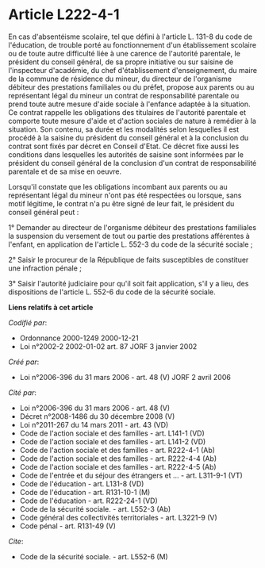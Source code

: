 # Article L222-4-1

En cas d'absentéisme scolaire, tel que défini à l'article L. 131-8 du code de l'éducation, de trouble porté au fonctionnement
d'un établissement scolaire ou de toute autre difficulté liée à une carence de l'autorité parentale, le président du conseil
général, de sa propre initiative ou sur saisine de l'inspecteur d'académie, du chef d'établissement d'enseignement, du maire
de la commune de résidence du mineur, du directeur de l'organisme débiteur des prestations familiales ou du préfet, propose
aux parents ou au représentant légal du mineur un contrat de responsabilité parentale ou prend toute autre mesure d'aide
sociale à l'enfance adaptée à la situation. Ce contrat rappelle les obligations des titulaires de l'autorité parentale et
comporte toute mesure d'aide et d'action sociales de nature à remédier à la situation. Son contenu, sa durée et les modalités
selon lesquelles il est procédé à la saisine du président du conseil général et à la conclusion du contrat sont fixés par
décret en Conseil d'Etat. Ce décret fixe aussi les conditions dans lesquelles les autorités de saisine sont informées par le
président du conseil général de la conclusion d'un contrat de responsabilité parentale et de sa mise en oeuvre.

Lorsqu'il constate que les obligations incombant aux parents ou au représentant légal du mineur n'ont pas été respectées ou
lorsque, sans motif légitime, le contrat n'a pu être signé de leur fait, le président du conseil général peut :

1° Demander au directeur de l'organisme débiteur des prestations familiales la suspension du versement de tout ou partie des
prestations afférentes à l'enfant, en application de l'article L. 552-3 du code de la sécurité sociale ;

2° Saisir le procureur de la République de faits susceptibles de constituer une infraction pénale ;

3° Saisir l'autorité judiciaire pour qu'il soit fait application, s'il y a lieu, des dispositions de l'article L. 552-6 du
code de la sécurité sociale.

**Liens relatifs à cet article**

_Codifié par_:

  - Ordonnance 2000-1249 2000-12-21
  - Loi n°2002-2 2002-01-02 art. 87 JORF 3 janvier 2002

_Créé par_:

  - Loi n°2006-396 du 31 mars 2006 - art. 48 (V) JORF 2 avril 2006

_Cité par_:

  - Loi n°2006-396 du 31 mars 2006 - art. 48 (V)
  - Décret n°2008-1486 du 30 décembre 2008 (V)
  - Loi n°2011-267 du 14 mars 2011 - art. 43 (VD)
  - Code de l'action sociale et des familles - art. L141-1 (VD)
  - Code de l'action sociale et des familles - art. L141-2 (VD)
  - Code de l'action sociale et des familles - art. R222-4-1 (Ab)
  - Code de l'action sociale et des familles - art. R222-4-4 (Ab)
  - Code de l'action sociale et des familles - art. R222-4-5 (Ab)
  - Code de l'entrée et du séjour des étrangers et ... - art. L311-9-1 (VT)
  - Code de l'éducation - art. L131-8 (VD)
  - Code de l'éducation - art. R131-10-1 (M)
  - Code de l'éducation - art. R222-24-1 (VD)
  - Code de la sécurité sociale. - art. L552-3 (Ab)
  - Code général des collectivités territoriales - art. L3221-9 (V)
  - Code pénal - art. R131-49 (V)

_Cite_:

  - Code de la sécurité sociale. - art. L552-6 (M)
